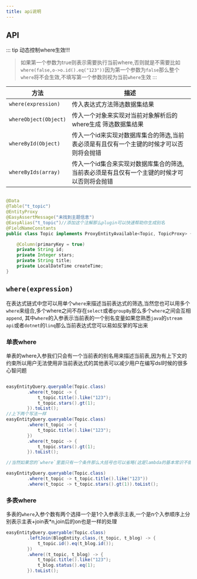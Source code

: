 ```yaml
---
title: api说明
---
```



## API

::: tip 动态控制where生效!!!
> 如果第一个参数为true则表示需要执行当前where,否则就是不需要比如`where(false,o->o.id().eq("123"))`因为第一个参数为`false`那么整个`where`将不会生效,不填写第一个参数则视为当前`where`生效
:::


| 方法 | 描述|
| ------------------------------ | ---------------------------- |
| `where(expression)`            | 传入表达式方法筛选数据集结果|
| `whereObject(Object)`          | 传入一个对象来实现对当前对象解析后的where生成 筛选数据集结果|
| `whereById(Object)`            | 传入一个id来实现对数据库集合的筛选,当前表必须是有且仅有一个主键的时候才可以否则将会抛错 |
| `whereByIds(array)`            | 传入一个id集合来实现对数据库集合的筛选,当前表必须是有且仅有一个主键的时候才可以否则将会抛错   |


```java

@Data
@Table("t_topic")
@EntityProxy
@EasyAssertMessage("未找到主题信息")
@EasyAlias("t_topic")//添加这个注解那么plugin可以快速帮助你生成别名
@FieldNameConstants
public class Topic implements ProxyEntityAvailable<Topic, TopicProxy> {

    @Column(primaryKey = true)
    private String id;
    private Integer stars;
    private String title;
    private LocalDateTime createTime;
}
```

## `where(expression)`
在表达式链式中您可以用单个`where`来描述当前表达式的筛选,当然您也可以用多个`where`来组合,多个where之间不存在`select`或者`groupBy`那么多个`where`之间会互相`append`,
其中`where`的入参表示当前表的一个别名变量如果您熟悉`java`的`stream api`或者`dotnet`的`linq`那么当前表达式您可以易如反掌的写出来

### 单表where
单表的where入参我们只会有一个当前表的别名用来描述当前表,因为有上下文的约束所以用户无法使用非当前表达式的其他表可以减少用户在编写dsl时候的很多心智问题

```java

easyEntityQuery.queryable(Topic.class)
        .where(t_topic -> {
            t_topic.title().like("123");
            t_topic.stars().gt(1);
        }).toList();
//上下两个写法一样
easyEntityQuery.queryable(Topic.class)
        .where(t_topic -> {
            t_topic.title().like("123");
        })
        .where(t_topic -> {
            t_topic.stars().gt(1);
        }).toList();

//当然如果您的`where`里面只有一个条件那么大括号也可以省略(这是lambda的基本常识不做过多解释)

easyEntityQuery.queryable(Topic.class)
        .where(t_topic -> t_topic.title().like("123"))
        .where(t_topic -> t_topic.stars().gt(1)).toList();
```

### 多表where
多表的`where`入参个数有两个选择一个是1个入参表示主表,一个是n个入参顺序上分别表示主表+join表*n,join后的on也是一样的处理
```java
easyEntityQuery.queryable(Topic.class)
        .leftJoin(BlogEntity.class,(t_topic, t_blog) -> {
            t_topic.id().eq(t_blog.id());
        })
        .where((t_topic, t_blog) -> {
            t_topic.title().like("123");
            t_blog.status().eq(1);
        }).toList();
```
